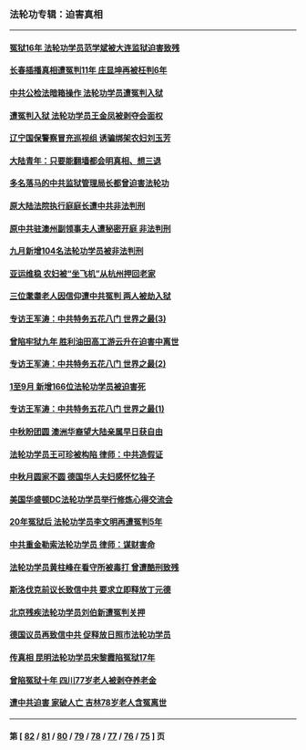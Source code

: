 ### 法轮功专辑：迫害真相
---
#### [冤狱16年 法轮功学员范学斌被大连监狱迫害致残](../../pages/nf4379/n14096479.md?10190430) 
#### [长春插播真相遭冤判11年 庄显坤再被枉判6年](../../pages/nf4379/n14095318.md?10190430) 
#### [中共公检法暗箱操作 法轮功学员遭冤判入狱](../../pages/nf4379/n14091449.md?10190430) 
#### [遭冤判入狱  法轮功学员王金凤被剥夺会面权](../../pages/nf4379/n14094690.md?10190430) 
#### [辽宁国保警察冒充巡视组 诱骗绑架农妇刘玉芳](../../pages/nf4379/n14093893.md?10190430) 
#### [大陆青年：只要能翻墙都会明真相、想三退](../../pages/nf4379/n14094271.md?10190430) 
#### [多名落马的中共监狱管理局长都曾迫害法轮功](../../pages/nf4379/n14092148.md?10190430) 
#### [原大陆法院执行庭庭长遭中共非法判刑](../../pages/nf4379/n14094170.md?10190430) 
#### [原中共驻澳州副领事夫人遭秘密开庭 非法判刑](../../pages/nf4379/n14093225.md?10190430) 
#### [九月新增104名法轮功学员被非法判刑](../../pages/nf4379/n14092397.md?10190430) 
#### [亚运维稳 农妇被“坐飞机”从杭州押回老家](../../pages/nf4379/n14091767.md?10190430) 
#### [三位耄耋老人因信仰遭中共冤判 两人被劫入狱](../../pages/nf4379/n14089560.md?10190430) 
#### [专访王军涛：中共特务五花八门 世界之最(3)](../../pages/nf4379/n14086905.md?10190430) 
#### [曾陷牢狱九年 胜利油田高工游云升在迫害中离世](../../pages/nf4379/n14088624.md?10190430) 
#### [专访王军涛：中共特务五花八门 世界之最(2)](../../pages/nf4379/n14086143.md?10190430) 
#### [1至9月 新增166位法轮功学员被迫害死](../../pages/nf4379/n14088146.md?10190430) 
#### [专访王军涛：中共特务五花八门 世界之最(1)](../../pages/nf4379/n14071026.md?10190430) 
#### [中秋盼团圆 澳洲华裔望大陆亲属早日获自由](../../pages/nf4379/n14082087.md?10190430) 
#### [法轮功学员王可珍被构陷 律师：中共造假证](../../pages/nf4379/n14079888.md?10190430) 
#### [中秋月圆家不圆 德国华人夫妇感怀忆独子](../../pages/nf4379/n14081172.md?10190430) 
#### [美国华盛顿DC法轮功学员举行修炼心得交流会](../../pages/nf4379/n14080995.md?10190430) 
#### [20年冤狱后 法轮功学员李文明再遭冤判5年](../../pages/nf4379/n14079447.md?10190430) 
#### [中共重金勒索法轮功学员 律师：谋财害命](../../pages/nf4379/n14079477.md?10190430) 
#### [法轮功学员黄柱峰在看守所被毒打 曾遭酷刑致残](../../pages/nf4379/n14077119.md?10190430) 
#### [斯洛伐克前议长致信中共 要求立即释放丁元德](../../pages/nf4379/n14074619.md?10190430) 
#### [北京残疾法轮功学员刘伯新遭冤判关押](../../pages/nf4379/n14069619.md?10190430) 
#### [德国议员再致信中共 促释放日照市法轮功学员](../../pages/nf4379/n14069901.md?10190430) 
#### [传真相 昆明法轮功学员宋黎霞陷冤狱17年](../../pages/nf4379/n14069020.md?10190430) 
#### [曾陷冤狱十年 四川77岁老人被剥夺养老金](../../pages/nf4379/n14068260.md?10190430) 
#### [遭中共迫害 家破人亡 吉林78岁老人含冤离世](../../pages/nf4379/n14066833.md?10190430) 

---
#### 第 [ [82](./82.md?10190430) / [81](./81.md?10190430) / [80](./80.md?10190430) / [79](./79.md?10190430) / [78](./78.md?10190430) / [77](./77.md?10190430) / [76](./76.md?10190430) / [75](./75.md?10190430) ] 页
